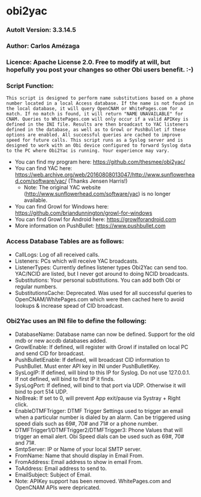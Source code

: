 # obi2yac
### AutoIt Version: 3.3.14.5
### Author: Carlos Amézaga
### Licence: Apache License 2.0.  Free to modify at will, but hopefully you post your changes so other Obi users benefit. :-)

### Script Function:
    This script is designed to perform name substitutions based on a phone number located in a local Access database. If the name is not found in the local database, it will query OpenCNAM or WhitePages.com for a match. If no match is found, it will return "NAME UNAVAILABLE" for CNAM. Queries to WhitePages.com will only occur if a valid APIKey is defined in the INI file. Results are then broadcast to YAC listeners defined in the database, as well as to Growl or PushBullet if these options are enabled. All successful queries are cached to improve speed for future calls. This script runs as a Syslog server and is designed to work with an Obi device configured to forward Syslog data to the PC where Obi2Yac is running. Your experience may vary.

- You can find my program here: https://github.com/thesmee/obi2yac/
- You can find YAC here: https://web.archive.org/web/20160808013047/http://www.sunflowerhead.com/software/yac/ (Thanks Jensen Harris!)
    - Note: The original YAC website (http://www.sunflowerhead.com/software/yac) is no longer available.
- You can find Growl for Windows here: https://github.com/briandunnington/growl-for-windows
- You can find Growl for Android here: https://growlforandroid.com
- More information on PushBullet: https://www.pushbullet.com

### Access Database Tables are as follows:
- CallLogs: Log of all received calls.
- Listeners: PCs which will receive YAC broadcasts.
- ListenerTypes: Currently defines listener types Obi2Yac can send too. YAC/NCID are listed, but I never got around to doing NCID broadcasts.
- Substitutions: Your personal substitutions.  You can add both Obi or regular numbers.
- SubstitutionsCache: Deprecated. Was used for all successful queries to OpenCNAM/WhitePages.com which were then cached here to avoid lookups & increase spead of CID broadcast.

### Obi2Yac uses an INI file to define the following:
- DatabaseName: Database name can now be defined. Support for the old mdb or new accdb databases added.
- GrowlEnable: If defined, will register with Growl if installed on local PC and send CID for broadcast.
- PushBulletlEnable: If defined, will broadcast CID information to PushBullet.  Must enter API key in INI under PushBulletlKey.
- SysLogIP: If defined, will bind to this IP for Syslog.  Do not use 127.0.0.1. If not defined, will bind to first IP it finds.
- SysLogPort: If defined, will bind to that port via UDP. Otherwise it will bind to port 514 UDP.
- NoBreak: If set to 0, will prevent App exit/pause via Systray + Right click.
- EnableDTMFTrigger: DTMF Trigger Settings used to trigger an email when a particular number is dialed by an alarm. Can be triggered using speed dials such as 69#, 70# and 71# or a phone number.
- DTMFTrigger1/DTMFTrigger2/DTMFTrigger3: Phone Values that will trigger an email alert. Obi Speed dials can be used such as 69#, 70# and 71#.
- SmtpServer: IP or Name of your local SMTP server.
- FromName: Name that should display in Email From.
- FromAddress: Email address to show in email From.
- ToAddress: Email address to send to.
- EmailSubject: Subject of Email.
- Note: APIKey support has been removed. WhitePages.com and OpenCNAM APIs were depricated.
